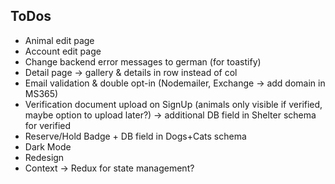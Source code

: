 ## ToDos

- Animal edit page
- Account edit page
- Change backend error messages to german (for toastify)
- Detail page -> gallery & details in row instead of col
- Email validation & double opt-in (Nodemailer, Exchange -> add domain in MS365)
- Verification document upload on SignUp (animals only visible if verified, maybe option to upload later?) -> additional DB field in Shelter schema for verified
- Reserve/Hold Badge + DB field in Dogs+Cats schema
- Dark Mode
- Redesign
- Context -> Redux for state management?